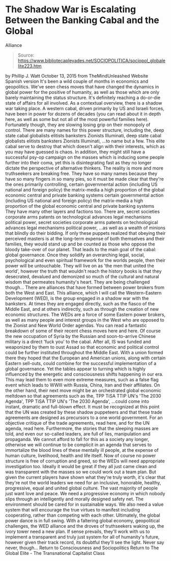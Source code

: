 # The Shadow War is Escalating Between the Banking Cabal and the Global 
Alliance

> Source: https://www.bibliotecapleyades.net/SOCIOPOLITICA/sociopol_globalelite223.htm

by Phillip J. Watt October 13, 2015 from TheMindUnleashed Website
Spanish version
It's been a wild couple of months in economics and geopolitics.
We've seen chess moves that have changed the dynamics in global power for the positive of humanity, as well as those which are only barely maintaining the status structure.
It's definitely reaching a do-or-die state of affairs for all involved.
As a contextual overview, there is a shadow war taking place. A western cabal, driven primarily by US and Israeli forces, have been in power for dozens of decades (you can read about it in depth here, as well as some but not all of the most powerful families here).
Fortunately though, they are slowing losing grip on their monopoly of control.
There are many names for this power structure, including the,
deep state cabal globalists elitists banksters Zionists Illuminati,
deep state
cabal
globalists
elitists
banksters
Zionists
Illuminati,
...to name but a few.
This elite cabal serve to destroy that which doesn't align with their interests, which as you may have guessed is chaos. In addition, they might still have a successful psy-op campaign on the masses which is inducing some people further into their coma, yet this is disintegrating fast as they no longer dictate the perspective of alternative thinkers.
The reality is more and more truthseekers are breaking free.
They have so many names because they have so many fingers in so many pies, so it must be made clear that they're the ones primarily controlling,
certain governmental action (including US national and foreign policy) the matrix-media a high proportion of the global economic central and private banking systems
certain governmental action (including US national and foreign policy)
the matrix-media
a high proportion of the global economic central and private banking systems
They have many other layers and factions too.
There are,
secret societies corporate arms patents on technological advances legal mechanisms political power,
secret societies
corporate arms
patents on technological advances
legal mechanisms
political power,
...as well as a wealth of minions that blindly do their bidding.
If only these puppets realized that obeying their perceived masters is at the long-term expense of both themselves and their families, they would stand up and be counted as those who oppose the bloody take-over of our planet.
That leads to the main goal of the cabal: global governance.
Once they solidify an overarching legal, social, psychological and even spiritual framework for the worlds people, then their power will be untouchable. They will live on as 'the men that united the world', however the truth that wouldn't reach the history books is that they desecrated, devalued and demonized so much of the cultural and natural wisdom that permeates humanity's heart.
They are being challenged though...
There are alliances that have formed between power brokers from both the West and East. This alliance, which I will call the Western-Eastern Development (WED), is the group engaged in a shadow war with the banksters.
At times they are engaged directly, such as the fiasco of the Middle East, and at others indirectly, such as through the creation of new economic structures.
The WEDs are a force of some Eastern power brokers, as well as many people and interest groups in the West who are opposed to the Zionist and New World Order agendas.
You can read a fantastic breakdown of some of their recent chess moves here and here.
Of course the new occupation of Syria by the Russian and soon-to-arrive Chinese military is a direct 'fuck you' to the cabal. After all, IS was funded and weaponized by them to oust Assad so that economic and political control could be further instituted throughout the Middle East.
With a union formed there they hoped that the European and American unions, along with certain Eastern sell-outs, could combine for the successful implementation of a global governance.
Yet the tables appear to turning which is highly influenced by the energetic and consciousness shifts happening in our era. This may lead them to even more extreme measures, such as a false flag event which leads to WWIII with Russia, China, Iran and their affiliates.
On the other hand, their next move might be an orchestrated global economic meltdown so that agreements such as the,
TPP TiSA TTIP UN's 'The 2030 Agenda',
TPP
TiSA
TTIP
UN's 'The 2030 Agenda',
...could come into instant, dramatic and full-blown effect.
It must be recognized at this point that the UN was created by these shadow puppeteers and that these trade agreements are designed as precursors to a one world government.
For an objective critique of the trade agreements, read here, and for the UN agenda, read here.
Furthermore, the stories that the sleeping masses are told, and even our so-called leaders, are full of lies, manipulation and propaganda.
We cannot afford to fall for this as a society any longer, otherwise we will continue to be complicit in an agenda that serves to immortalize the blood lines of these mentally ill people, at the expense of human culture, livelihood, health and life itself.
Now of course no power structure is free of corruption and greed, so the WEDs will need appropriate investigation too. Ideally it would be great if they all just came clean and was transparent with the masses so we could work out a team plan.
But given the current players have shown what they're truly worth, it's clear that they're not the world leaders we need for an inclusive, honorable, healthy, progressive, equal and united global culture.
The vast majority of people just want love and peace. We need a progressive economy in which nobody slips through an intelligently and morally designed safety net. The environment should be cared for in sustainable ways. We also need a value system that will encourage the true virtues to manifest including cooperating, rather than competing with each other.
Ultimately, the global power dance is in full swing.
With a faltering global economy, geopolitical challenges, the WED alliance and the droves of truthseekers waking up, the ivory tower need a new plan.
If sense prevails, they'll work with us to implement a transparent and truly just system for all of humanity's future, however given their track record, its doubtful they'll see the light.
Never say never, though...
Return to Consciousness and Sociopolitics
Return to The Global Elite - The Transnational Capitalist Class
